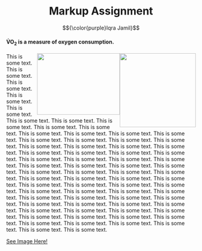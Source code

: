 <html>
<h1 align="center">Markup Assignment</h1>

$${\color{purple}Iqra  Jamil}$$

<h4>V&#775;O<sub>2</sub> is a measure of oxygen consumption.</h4> 

<img align="right" src="https://cdn-useast1.kapwing.com/static/templates/batman-slapping-robin-meme-template-full-235a9b65.webp" style="max-width: 800px; height: 196px; margin: 0px; width: 202px">

<img align="right" src="https://media.tenor.com/0dUwC5nmPxEAAAAM/batman-tears.gif" style="max-width: 220px; height: 163px; margin: 0px; width: 220px"> 

<body>

<p>
This is some text. This is some text. 
This is some text. This is some text. This is 
some text. This is some text. This is some 
text. This is some text. This is some text. 
This is some text. This is some text. This is 
some text. This is some text. This is some 
text. This is some text. This is some text. 
This is some text. This is some text. This is 
some text.
This is some text. This is some text. This is some text. This is some text. This is some text. 
This is some text. This is some text. 
This is some text. This is some text. This is 
some text. This is some text. This is some 
text. This is some text. This is some text. 
This is some text. This is some text. This is 
some text. This is some text. This is some 
text. This is some text. This is some text. 
This is some text. This is some text. This is 
some text.
This is some text. This is some text. This is some text. This is some text. This is some text. 
This is some text. This is some text. 
This is some text. This is some text. This is 
some text. This is some text. This is some 
text. This is some text. This is some text. 
This is some text. This is some text. This is 
some text. This is some text. This is some 
text. This is some text. This is some text. 
This is some text. This is some text. This is 
some text.
This is some text. This is some text. This is some text. This is some text. This is some text. 
</p>
<body>


<a href="https://github.com/I-Jamil/KNES381/blob/9c49785ba59576a3a57c697ec582b19776a24a1c/Folder/coquette-hampter.gif">See Image Here!</a>
<html>
